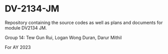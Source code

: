 # DV-2134-JM
Repository containing the source codes as well as plans and documents for module DV2134 JM. 

Group 14: Tew Gun Rui, Logan Wong Duran, Darur Mithil

For AY 2023
